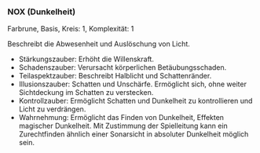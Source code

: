 ### NOX (Dunkelheit)

Farbrune, Basis, Kreis: 1, Komplexität: 1

Beschreibt die Abwesenheit und Auslöschung von Licht.

* Stärkungszauber: Erhöht die Willenskraft.
* Schadenszauber: Verursacht körperlichen Betäubungsschaden.
* Teilaspektzauber: Beschreibt Halblicht und Schattenränder.
* Illusionszauber: Schatten und Unschärfe. Ermöglicht sich, ohne weiter Sichtdeckung im Schatten zu verstecken.
* Kontrollzauber: Ermöglicht Schatten und Dunkelheit zu kontrollieren und Licht zu verdrängen.
* Wahrnehmung: Ermöglicht das Finden von Dunkelheit, Effekten magischer Dunkelheit. Mit Zustimmung der Spielleitung
kann ein Zurechtfinden ähnlich einer Sonarsicht in absoluter Dunkelheit möglich sein.
